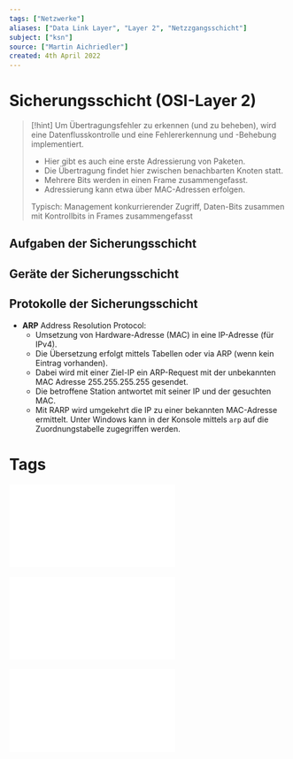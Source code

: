 ```yaml
---
tags: ["Netzwerke"]
aliases: ["Data Link Layer", "Layer 2", "Netzzgangsschicht"]
subject: ["ksn"]
source: ["Martin Aichriedler"]
created: 4th April 2022
---
```


# Sicherungsschicht (OSI-Layer 2)

> [!hint] Um Übertragungsfehler zu erkennen (und zu beheben), wird eine Datenflusskontrolle und eine Fehlererkennung und -Behebung implementiert.
> - Hier gibt es auch eine erste Adressierung von Paketen.
> - Die Übertragung findet hier zwischen benachbarten Knoten statt.
> - Mehrere Bits werden in einen Frame zusammengefasst.
> - Adressierung kann etwa über MAC-Adressen erfolgen.
> 
> Typisch: Management konkurrierender Zugriff, Daten-Bits zusammen mit Kontrollbits in Frames zusammengefasst

## Aufgaben der Sicherungsschicht

## Geräte der Sicherungsschicht

## Protokolle der Sicherungsschicht

- **ARP** Address Resolution Protocol:
	- Umsetzung von Hardware-Adresse (MAC) in eine IP-Adresse (für IPv4).
	- Die Übersetzung erfolgt mittels Tabellen oder via ARP (wenn kein Eintrag vorhanden).
	- Dabei wird mit einer Ziel-IP ein ARP-Request mit der unbekannten MAC Adresse 255.255.255.255 gesendet.
	- Die betroffene Station antwortet mit seiner IP und der gesuchten MAC.
	- Mit RARP wird umgekehrt die IP zu einer bekannten MAC-Adresse ermittelt. Unter Windows kann in der Konsole mittels `arp` auf die Zuordnungstabelle zugegriffen werden.

# Tags

![4-FS_ComputerNetze](assets/Christian-Baun-pdf/4-FS_ComputerNetze.pdf)

![5-FS_ComputerNetze](assets/Christian-Baun-pdf/5-FS_ComputerNetze.pdf)

![6-FS_ComputerNetze](assets/Christian-Baun-pdf/6-FS_ComputerNetze.pdf)
